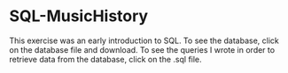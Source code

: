 # SQL-MusicHistory

This exercise was an early introduction to SQL.
To see the database, click on the database file and download.
To see the queries I wrote in order to retrieve data from the database, click on the .sql file.

